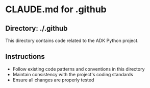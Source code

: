 # CLAUDE.md for .github

## Directory: ./.github

This directory contains code related to the ADK Python project.

## Instructions
- Follow existing code patterns and conventions in this directory
- Maintain consistency with the project's coding standards
- Ensure all changes are properly tested
